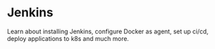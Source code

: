 # Jenkins
Learn about installing Jenkins, configure Docker as agent, set up ci/cd, deploy applications to k8s and much more.
